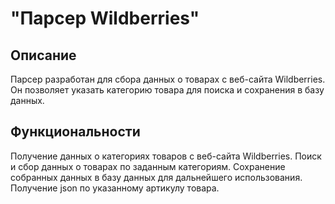 # "Парсер Wildberries"

## Описание
Парсер разработан для сбора данных о товарах с веб-сайта Wildberries. Он позволяет указать категорию товара для поиска и сохранения в базу данных.

## Функциональности
Получение данных о категориях товаров с веб-сайта Wildberries.
Поиск и сбор данных о товарах по заданным категориям.
Сохранение собранных данных в базу данных для дальнейшего использования.
Получение json по указанному артикулу товара.
